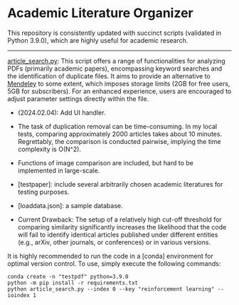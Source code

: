 # Academic Literature Organizer

This repository is consistently updated with succinct scripts (validated in Python 3.9.0), which are highly useful for academic research.

****

[article_search.py](https://github.com/StevenZhang0116/res-helper/blob/main/article_search.py): This script offers a range of functionalities for analyzing PDFs (primarily academic papers), encompassing keyword searches and the identification of duplicate files. It aims to provide an alternative to [Mendeley](https://www.mendeley.com/) to some extent, which imposes storage limits (2GB for free users, 5GB for subscribers). For an enhanced experience, users are encouraged to adjust parameter settings directly within the file.

* (2024.02.04): Add UI handler. 

* The task of duplication removal can be time-consuming. In my local tests, comparing approximately 2000 articles takes about 10 minutes. Regrettably, the comparison is conducted pairwise, implying the time complexity is O(N^2).

* Functions of image comparison are included, but hard to be implemented in large-scale. 

* [testpaper]: include several arbitrarily chosen academic literatures for testing purposes.

* [loaddata.json]: a sample database.

* Current Drawback: The setup of a relatively high cut-off threshold for comparing similarity significantly increases the likelihood that the code will fail to identify identical articles published under different entities (e.g., arXiv, other journals, or conferences) or in various versions.

It is highly recommended to run the code in a [conda] environment for optimal version control. To use, simply execute the following commands:
```
conda create -n "testpdf" python=3.9.0
python -m pip install -r requirements.txt
python article_search.py --index 0 --key "reinforcement learning" --ioindex 1
```
